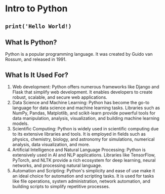 # Intro to Python

## `print('Hello World!)`

## What Is Python?
Python is a popular programming language. It was created by Guido van Rossum, and released in 1991.

## What Is It Used For?
1. Web development: Python offers numerous frameworks like Django and Flask that simplify web development. It enables developers to create robust, scalable, and secure web applications.
2. Data Science and Machine Learning: Python has become the go-to language for data science and machine learning tasks. Libraries such as NumPy, Pandas, Matplotlib, and scikit-learn provide powerful tools for data manipulation, analysis, visualization, and building machine learning models.
3. Scientific Computing: Python is widely used in scientific computing due to its extensive libraries and tools. It is employed in fields such as physics, chemistry, biology, and astronomy for simulations, numerical analysis, data visualization, and more.
4. Artificial Intelligence and Natural Language Processing: Python is extensively used in AI and NLP applications. Libraries like TensorFlow, PyTorch, and NLTK provide a rich ecosystem for deep learning, neural networks, and processing natural language.
5. Automation and Scripting: Python's simplicity and ease of use make it an ideal choice for automation and scripting tasks. It is used for tasks like file operations, system administration, network automation, and building scripts to simplify repetitive processes.
